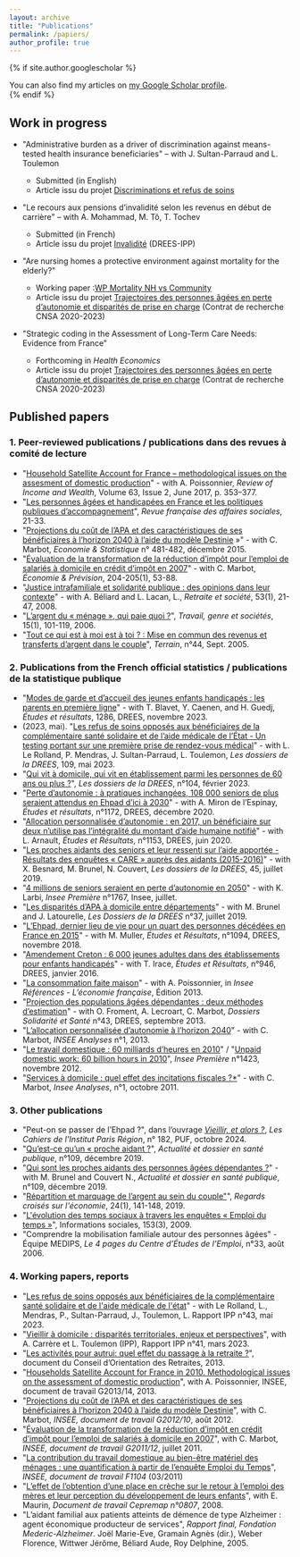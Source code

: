 ```yaml
---
layout: archive
title: "Publications"
permalink: /papiers/
author_profile: true
---
```


{% if site.author.googlescholar %}
  <div class="wordwrap">You can also find my articles on <a href="{{site.author.googlescholar}}">my Google Scholar profile</a>.</div>
{% endif %}

## Work in progress 

- "Administrative burden as a driver of discrimination against means-tested health insurance beneficiaries" – with J. Sultan-Parraud and L. Toulemon
    * Submitted (in English)
    * Article issu du projet [Discriminations et refus de soins](https://www.ipp.eu/projet/discrimination-et-refus-de-soins/)

- "Le recours aux pensions d’invalidité selon les revenus en début de carrière" – with A. Mohammad, M. Tô, T. Tochev
    * Submitted (in French) 
    * Article issu du projet [Invalidité](https://www.ipp.eu/projet/invalidite/) (DREES-IPP)

- "Are nursing homes a protective environment against mortality for the elderly?"
    * Working paper :[WP Mortality NH vs Community](../files/Mortality_NH_WP_V2_dec_24.pdf)
    * Article issu du projet [Trajectoires des personnes âgées en perte d’autonomie et disparités de prise en charge](https://www.ipp.eu/projet/trajectoires-personnes-agees-en-perte-d-autonomie-et-disparites-departementales-de-prise-en-charge/) (Contrat de recherche CNSA 2020-2023)

- "Strategic coding in the Assessment of Long-Term Care Needs: Evidence from France"
    * Forthcoming in _Health Economics_
    * Article issu du projet [Trajectoires des personnes âgées en perte d’autonomie et disparités de prise en charge](https://www.ipp.eu/projet/trajectoires-personnes-agees-en-perte-d-autonomie-et-disparites-departementales-de-prise-en-charge/) (Contrat de recherche CNSA 2020-2023)


## Published papers 

### 1. Peer-reviewed publications / publications dans des revues à comité de lecture

- "[Household Satellite Account for France – methodological issues on the assesment of domestic production](https://onlinelibrary.wiley.com/doi/10.1111/roiw.12216)" - with A. Poissonnier, *Review of Income and Wealth*, Volume 63, Issue 2, June 2017, p. 353–377.
- "[Les personnes âgées et handicapées en France et les politiques publiques d’accompagnement](https://doi.org/10.3917/rfas.164.0021)", *Revue française des affaires sociales*, 21-33.
- "[Projections du coût de l’APA et des caractéristiques de ses bénéficiaires à l’horizon 2040 à l’aide du modèle Destinie](https://www.insee.fr/fr/statistiques/1305201?sommaire=1305205) »" - with C. Marbot, *Economie & Statistique* n° 481-482, décembre 2015.
- "[Évaluation de la transformation de la réduction d’impôt pour l’emploi de salariés à domicile en crédit d’impôt en 2007](doi:10.3917/ecop.204.0053m)" - with C. Marbot, *Économie & Prévision*, 204-205(1), 53-88.
- "[Justice intrafamiliale et solidarité publique : des opinions dans leur contexte](https://www.cairn.info/revue-retraite-et-societe1-2008-1-page-21.htm)" - with A. Béliard and L. Lacan, L., *Retraite et société*, 53(1), 21-47, 2008.
- "[L’argent du « ménage », qui paie quoi ?](https://doi.org/10.3917/tgs.015.0101)", *Travail, genre et sociétés*, 15(1), 101-119, 2006.
- "[Tout ce qui est à moi est à toi ? : Mise en commun des revenus et transferts d’argent dans le couple](https://doi.org/10.4000/terrain.3530)", *Terrain*, n°44, Sept. 2005.

### 2. Publications from the French official statistics / publications de la statistique publique

- "[Modes de garde et d’accueil des jeunes enfants handicapés : les parents en première ligne](https://drees.solidarites-sante.gouv.fr/publications-communique-de-presse/etudes-et-resultats/modes-de-garde-et-daccueil-des-jeunes-enfants)" - with T. Blavet, Y. Caenen, and H. Guedj, *Études et résultats*, 1286, DREES, novembre 2023.
- (2023, mai). "[Les refus de soins opposés aux bénéficiaires de la complémentaire santé solidaire et de l’aide médicale de l’État - Un testing portant sur une première prise de rendez-vous médical](https://drees.solidarites-sante.gouv.fr/publications-communique-de-presse/les-dossiers-de-la-drees/les-refus-de-soins-opposes-aux)" - with L. Le Rolland, P. Mendras, J. Sultan-Parraud, L. Toulemon, *Les dossiers de la DREES*, 109, mai 2023.
- "[Qui vit à domicile, qui vit en établissement parmi les personnes de 60 ans ou plus ?](https://drees.solidarites-sante.gouv.fr/publications/les-dossiers-de-la-drees/qui-vit-domicile-qui-vit-en-etablissement-parmi-les-personnes)", *Les dossiers de la DREES*, n°104, février 2023.
- "[Perte d’autonomie : à pratiques inchangées, 108 000 seniors de plus seraient attendus en Ehpad d’ici à 2030](https://drees.solidarites-sante.gouv.fr/publications/etudes-et-resultats/perte-dautonomie-pratiques-inchangees-108-000-seniors-de-plus)" - with A. Miron de l’Espinay, *Études et résultats*, n°1172, DREES, décembre 2020.
- "[Allocation personnalisée d’autonomie : en 2017, un bénéficiaire sur deux n’utilise pas l’intégralité du montant d’aide humaine notifié](https://drees.solidarites-sante.gouv.fr/etudes-et-statistiques/publications/etudes-et-resultats/article/allocation-personnalisee-d-autonomie-en-2017-un-beneficiaire-sur-deux-n-utilise)" - with L. Arnault, *Études et Résultats*, n°1153, DREES, juin 2020.
- "[Les proches aidants des seniors et leur ressenti sur l’aide apportée - Résultats des enquêtes « CARE » auprès des aidants (2015-2016)](https://drees.solidarites-sante.gouv.fr/publications/les-dossiers-de-la-drees/les-proches-aidants-des-seniors-et-leur-ressenti-sur-laide)" - with X. Besnard, M. Brunel, N. Couvert, *Les dossiers de la DREES*, 45, juillet 2019.
- "[4 millions de seniors seraient en perte d’autonomie en 2050](https://www.insee.fr/fr/statistiques/4196949)" - with K. Larbi, *Insee Première* n°1767, Insee, juillet.  
- "[Les disparités d’APA à domicile entre départements](https://drees.solidarites-sante.gouv.fr/etudes-et-statistiques/publications/les-dossiers-de-la-drees/article/les-disparites-d-apa-a-domicile-entre-departements)" - with M. Brunel and J. Latourelle, *Les Dossiers de la DREES* n°37, juillet 2019.
- "[L’Ehpad, dernier lieu de vie pour un quart des personnes décédées en France en 2015](https://drees.solidarites-sante.gouv.fr/etudes-et-statistiques/publications/etudes-et-resultats/article/l-ehpad-dernier-lieu-de-vie-pour-un-quart-des-personnes-decedees-en-france-en)" - with M. Muller, *Études et Résultats*, n°1094, DREES, novembre 2018.
- "[Amendement Creton : 6 000 jeunes adultes dans des établissements pour enfants handicapés](https://drees.solidarites-sante.gouv.fr/etudes-et-statistiques/publications/etudes-et-resultats/article/amendement-creton-6-000-jeunes-adultes-dans-des-etablissements-pour-enfants)" - with T. Irace, *Études et Résultats*, n°946, DREES, janvier 2016.  
- "[La consommation faite maison](https://www.insee.fr/fr/statistiques/1372837?sommaire=1372840)" - with A. Poissonnier, in *Insee Références - L’économie française*, Édition 2013.  
- "[Projection des populations âgées dépendantes : deux méthodes d’estimation](https://drees.solidarites-sante.gouv.fr/etudes-et-statistiques/publications/les-dossiers-de-la-drees/dossiers-solidarite-et-sante/article/projection-des-populations-agees-dependantes-deux-methodes-d-estimation)" - with O. Froment, A. Lecroart, C. Marbot, *Dossiers Solidarité et Santé* n°43, DREES, septembre 2013.  
- "[L’allocation personnalisée d’autonomie à l’horizon 2040](https://www.insee.fr/fr/statistiques/1521329)" - with C. Marbot, *INSEE Analyses* n°1, 2013.
- "[Le travail domestique : 60 milliards d’heures en 2010](http://www.insee.fr/fr/ffc/ipweb/ip1423/ip1423.pdf)" / "[Unpaid domestic work: 60 billion hours in 2010](https://www.insee.fr/en/statistiques/2123971)", *Insee Première* n°1423, novembre 2012.  
- "[Services à domicile : quel effet des incitations fiscales ?*](https://www.insee.fr/fr/statistiques/1521341)" - with C. Marbot, *Insee Analyses*, n°1, octobre 2011.  


### 3. Other publications

- "Peut-on se passer de l’Ehpad ?", dans l’ouvrage *[Vieillir, et alors ?](https://www.institutparisregion.fr/nos-travaux/publications/vieillir-et-alors/)*, *Les Cahiers de l’Institut Paris Région*, n° 182, PUF, octobre 2024.
- "[Qu’est-ce qu’un « proche aidant ?](https://www.hcsp.fr/explore.cgi/adsp?clef=171)", *Actualité et dossier en santé publique*, n°109, décembre 2019.
- "[Qui sont les proches aidants des personnes âgées dépendantes ?](https://www.hcsp.fr/explore.cgi/adsp?clef=171)" - with M. Brunel and Couvert N., *Actualité et dossier en santé publique*, n°109, décembre 2019.
- "[Répartition et marquage de l’argent au sein du couple"](doi:10.3917/rce.024.0141)", _Regards croisés sur l'économie_, 24(1), 141-148, 2019.
- "[L'évolution des temps sociaux à travers les enquêtes « Emploi du temps »](doi:10.3917/inso.153.0008)", Informations sociales, 153(3), 2009.
- "Comprendre la mobilisation familiale autour des personnes âgées" - Équipe MEDIPS, *Le 4 pages du Centre d’Études de l’Emploi*, n°33, août 2006.

 

### 4. Working papers, reports

- "[Les refus de soins opposés aux bénéficiaires de la complémentaire santé solidaire et de l'aide médicale de l'état](https://www.ipp.eu/actualites/refus-de-soins-discriminatoires/)" - with Le Rolland, L., Mendras, P., Sultan-Parraud, J., Toulemon, L. Rapport IPP n°43, mai 2023.
- "[Vieillir à domicile : disparités territoriales, enjeux et perspectives](https://www.ipp.eu/publication/vieillir-a-domicile-disparites-territoriales-enjeux-et-perspectives/)", with A. Carrère et L. Toulemon (IPP), Rapport IPP n°41, mars 2023. 
- "[Les activités pour autrui: quel effet du passage à la retraite ?](https://www.cor-retraites.fr/sites/default/files/2019-06/doc-2019.pdf)", document du Conseil d’Orientation des Retraites, 2013.  
- "[Households Satellite Account for France in 2010. Methodological issues on the assessment of domestic production](https://www.insee.fr/en/statistiques/1381047)", with A. Poissonnier, INSEE, document de travail G2013/14, 2013.
- "[Projections du coût de l’APA et des caractéristiques de ses bénéficiaires à l’horizon 2040 à l’aide du modèle Destinie](https://www.insee.fr/en/statistiques/1380945)", with C. Marbot, *INSEE, document de travail G2012/10*, août 2012.
- "[Évaluation de la transformation de la réduction d’impôt en crédit d’impôt pour l’emploi de salariés à domicile en 2007](https://www.insee.fr/fr/statistiques/1380980)", with C. Marbot, *INSEE, document de travail G2011/12*, juillet 2011. 
- "[La contribution du travail domestique au bien-être matériel des ménages : une quantification à partir de l’enquête Emploi du Temps](https://www.insee.fr/fr/statistiques/1380932)", *INSEE, document de travail F1104* (03/2011)  
- "[L’effet de l’obtention d’une place en crèche sur le retour à l’emploi des mères et leur perception du développement de leurs enfants](http://www.cepremap.fr/depot/docweb/docweb0807.pdf)", with E. Maurin, *Document de travail Cepremap n°0807*, 2008.  
- "L’aidant familial aux patients atteints de démence de type Alzheimer : agent économique producteur de services", *Rapport final, Fondation Mederic-Alzheimer*. Joël Marie-Eve, Gramain Agnès (dir.), Weber Florence, Wittwer Jérôme, Béliard Aude, Roy Delphine, 2005. 
